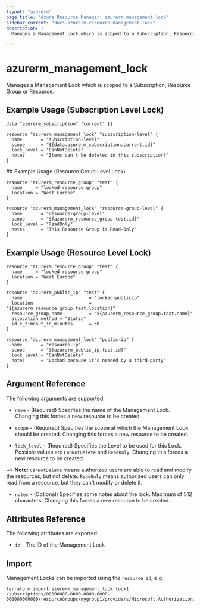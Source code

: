 ```yaml
---
layout: "azurerm"
page_title: "Azure Resource Manager: azurerm_management_lock"
sidebar_current: "docs-azurerm-resource-management-lock"
description: |-
  Manages a Management Lock which is scoped to a Subscription, Resource Group or Resource.

---
```


# azurerm_management_lock

Manages a Management Lock which is scoped to a Subscription, Resource Group or Resource.

## Example Usage (Subscription Level Lock)

```hcl
data "azurerm_subscription" "current" {}

resource "azurerm_management_lock" "subscription-level" {
  name       = "subscription-level"
  scope      = "${data.azurerm_subscription.current.id}"
  lock_level = "CanNotDelete"
  notes      = "Items can't be deleted in this subscription!"
}
```

## Example Usage (Resource Group Level Lock)

```hcl
resource "azurerm_resource_group" "test" {
  name     = "locked-resource-group"
  location = "West Europe"
}

resource "azurerm_management_lock" "resource-group-level" {
  name       = "resource-group-level"
  scope      = "${azurerm_resource_group.test.id}"
  lock_level = "ReadOnly"
  notes      = "This Resource Group is Read-Only"
}
```

## Example Usage (Resource Level Lock)

```hcl
resource "azurerm_resource_group" "test" {
  name     = "locked-resource-group"
  location = "West Europe"
}

resource "azurerm_public_ip" "test" {
  name                         = "locked-publicip"
  location                     = "${azurerm_resource_group.test.location}"
  resource_group_name          = "${azurerm_resource_group.test.name}"
  allocation_method = "Static"
  idle_timeout_in_minutes      = 30
}

resource "azurerm_management_lock" "public-ip" {
  name       = "resource-ip"
  scope      = "${azurerm_public_ip.test.id}"
  lock_level = "CanNotDelete"
  notes      = "Locked because it's needed by a third-party"
}
```

## Argument Reference

The following arguments are supported:

* `name` - (Required) Specifies the name of the Management Lock. Changing this forces a new resource to be created.

* `scope` - (Required) Specifies the scope at which the Management Lock should be created. Changing this forces a new resource to be created.

* `lock_level` - (Required) Specifies the Level to be used for this Lock. Possible values are `CanNotDelete` and `ReadOnly`. Changing this forces a new resource to be created.

~> **Note:** `CanNotDelete` means authorized users are able to read and modify the resources, but not delete. `ReadOnly` means authorized users can only read from a resource, but they can't modify or delete it.

* `notes` - (Optional) Specifies some notes about the lock. Maximum of 512 characters. Changing this forces a new resource to be created.

## Attributes Reference

The following attributes are exported:

* `id` - The ID of the Management Lock

## Import

Management Locks can be imported using the `resource id`, e.g.

```shell
terraform import azurerm_management_lock.lock1 /subscriptions/00000000-0000-0000-0000-000000000000/resourceGroups/mygroup1/providers/Microsoft.Authorization/locks/lock1
```
